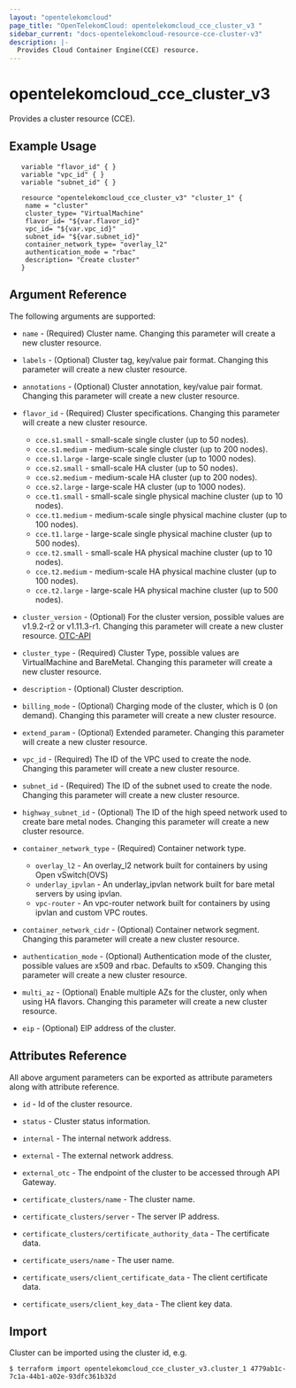 ```yaml
---
layout: "opentelekomcloud"
page_title: "OpenTelekomCloud: opentelekomcloud_cce_cluster_v3 "
sidebar_current: "docs-opentelekomcloud-resource-cce-cluster-v3"
description: |-
  Provides Cloud Container Engine(CCE) resource.
---
```


# opentelekomcloud_cce_cluster_v3

Provides a cluster resource (CCE).

## Example Usage

 ```hcl
    variable "flavor_id" { }
    variable "vpc_id" { }
    variable "subnet_id" { }
	
    resource "opentelekomcloud_cce_cluster_v3" "cluster_1" {
     name = "cluster"
     cluster_type= "VirtualMachine"
     flavor_id= "${var.flavor_id}"
     vpc_id= "${var.vpc_id}"
     subnet_id= "${var.subnet_id}"
     container_network_type= "overlay_l2"
     authentication_mode = "rbac"
     description= "Create cluster"
    }
```

## Argument Reference

The following arguments are supported:


* `name` - (Required) Cluster name. Changing this parameter will create a new cluster resource.

* `labels` - (Optional) Cluster tag, key/value pair format. Changing this parameter will create a new cluster resource.

* `annotations` - (Optional) Cluster annotation, key/value pair format. Changing this parameter will create a new cluster resource.

* `flavor_id` - (Required) Cluster specifications. Changing this parameter will create a new cluster resource.

	* `cce.s1.small` - small-scale single cluster (up to 50 nodes).
	* `cce.s1.medium` - medium-scale single cluster (up to 200 nodes).
	* `cce.s1.large` - large-scale single cluster (up to 1000 nodes).
	* `cce.s2.small` - small-scale HA cluster (up to 50 nodes).
	* `cce.s2.medium` - medium-scale HA cluster (up to 200 nodes).
	* `cce.s2.large` - large-scale HA cluster (up to 1000 nodes).
	* `cce.t1.small` - small-scale single physical machine cluster (up to 10 nodes).
	* `cce.t1.medium` - medium-scale single physical machine cluster (up to 100 nodes).
	* `cce.t1.large` - large-scale single physical machine cluster (up to 500 nodes).
	* `cce.t2.small` - small-scale HA physical machine cluster (up to 10 nodes).
	* `cce.t2.medium` - medium-scale HA physical machine cluster (up to 100 nodes).
	* `cce.t2.large` - large-scale HA physical machine cluster (up to 500 nodes).

* `cluster_version` - (Optional) For the cluster version, possible values are v1.9.2-r2 or v1.11.3-r1. Changing this parameter will create a new cluster resource.
    [OTC-API](https://docs.otc.t-systems.com/en-us/api2/cce/cce_02_0236.html)

* `cluster_type` - (Required) Cluster Type, possible values are VirtualMachine and BareMetal. Changing this parameter will create a new cluster resource.

* `description` - (Optional) Cluster description.

* `billing_mode` - (Optional) Charging mode of the cluster, which is 0 (on demand). Changing this parameter will create a new cluster resource.

* `extend_param` - (Optional) Extended parameter. Changing this parameter will create a new cluster resource.

* `vpc_id` - (Required) The ID of the VPC used to create the node. Changing this parameter will create a new cluster resource.

* `subnet_id` - (Required) The ID of the subnet used to create the node. Changing this parameter will create a new cluster resource.

* `highway_subnet_id` - (Optional) The ID of the high speed network used to create bare metal nodes. Changing this parameter will create a new cluster resource.

* `container_network_type` - (Required) Container network type.

	* `overlay_l2` - An overlay_l2 network built for containers by using Open vSwitch(OVS)
	* `underlay_ipvlan` - An underlay_ipvlan network built for bare metal servers by using ipvlan.
	* `vpc-router` - An vpc-router network built for containers by using ipvlan and custom VPC routes.

* `container_network_cidr` - (Optional) Container network segment. Changing this parameter will create a new cluster resource.

* `authentication_mode` - (Optional) Authentication mode of the cluster, possible values are x509 and rbac. Defaults to x509.
    Changing this parameter will create a new cluster resource.

* `multi_az` - (Optional) Enable multiple AZs for the cluster, only when using HA flavors. Changing this parameter will create a new cluster resource.

* `eip` - (Optional) EIP address of the cluster.

## Attributes Reference

All above argument parameters can be exported as attribute parameters along with attribute reference.

  * `id` -  Id of the cluster resource.

  * `status` -  Cluster status information.

  * `internal` - The internal network address.

  * `external` - The external network address.

  * `external_otc` - The endpoint of the cluster to be accessed through API Gateway.

  * `certificate_clusters/name` - The cluster name.

  * `certificate_clusters/server` - The server IP address.

  * `certificate_clusters/certificate_authority_data` - The certificate data.

  * `certificate_users/name` - The user name.

  * `certificate_users/client_certificate_data` - The client certificate data.

  * `certificate_users/client_key_data` - The client key data.

## Import

 Cluster can be imported using the cluster id, e.g.
 
 ```
 $ terraform import opentelekomcloud_cce_cluster_v3.cluster_1 4779ab1c-7c1a-44b1-a02e-93dfc361b32d  
```

